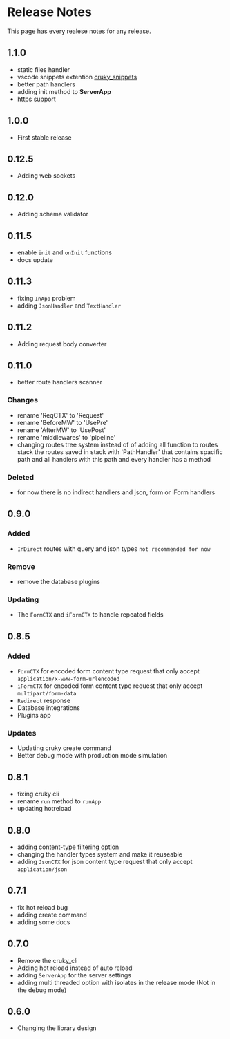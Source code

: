 # Release Notes

This page has every realese notes for any release.

## 1.1.0

- static files handler
- vscode snippets extention [cruky_snippets](https://marketplace.visualstudio.com/items?itemName=SeifAlmotaz.cruky-snippets)
- better path handlers
- adding init method to __ServerApp__
- https support

## 1.0.0

- First stable release

## 0.12.5

- Adding web sockets

## 0.12.0

- Adding schema validator

## 0.11.5

- enable `init` and `onInit` functions
- docs update

## 0.11.3

- fixing `InApp` problem
- adding `JsonHandler` and `TextHandler`

## 0.11.2

- Adding request body converter

## 0.11.0

- better route handlers scanner

### Changes
- rename 'ReqCTX' to 'Request'
- rename 'BeforeMW' to 'UsePre'
- rename 'AfterMW' to 'UsePost'
- rename 'middlewares' to 'pipeline'
- changing routes tree system instead of of adding all function to routes stack the routes saved in stack with 'PathHandler' that contains spacific path and all handlers with this path and every handler has a method

### Deleted
- for now there is no indirect handlers and json, form or iForm handlers

## 0.9.0

### Added
- `InDirect` routes with query and json types `not recommended for now`

### Remove
- remove the database plugins

### Updating
- The `FormCTX` and `iFormCTX` to handle repeated fields

## 0.8.5

### Added
- `FormCTX` for encoded form content type request that only accept `application/x-www-form-urlencoded`
- `iFormCTX` for encoded form content type request that only accept `multipart/form-data`
- `Redirect` response
- Database integrations
- Plugins app

### Updates
- Updating cruky create command
- Better debug mode with production mode simulation

## 0.8.1

- fixing cruky cli
- rename `run` method to `runApp`
- updating hotreload

## 0.8.0

- adding content-type filtering option
- changing the handler types system and make it reuseable
- adding `JsonCTX` for json content type request that only accept `application/json`

## 0.7.1

- fix hot reload bug
- adding create command
- adding some docs

## 0.7.0

- Remove the cruky_cli
- Adding hot reload instead of auto reload
- adding `ServerApp` for the server settings
- adding multi threaded option with isolates in the release mode (Not in the debug mode)

## 0.6.0

- Changing the library design

